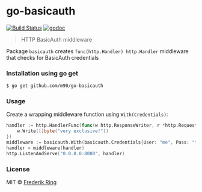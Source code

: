 # go-basicauth

[![Build Status](https://travis-ci.org/m90/go-basicauth.svg?branch=master)](https://travis-ci.org/m90/go-basicauth)
[![godoc](https://godoc.org/github.com/m90/go-basicauth?status.svg)](http://godoc.org/github.com/m90/go-basicauth)

> HTTP BasicAuth middleware

Package `basicauth` creates `func(http.Handler) http.Handler` middleware that checks for BasicAuth credentials

### Installation using go get

```sh
$ go get github.com/m90/go-basicauth
```

### Usage

Create a wrapping middleware function using `With(Credentials)`:

```go
handler := http.HandlerFunc(func(w http.ResponseWriter, r *http.Request) {
	w.Write([]byte("very exclusive!"))
})
middleware := basicauth.With(basicauth.Credentials{User: "me", Pass: "t0ps3c43t"})
handler = middleware(handler)
http.ListenAndServe("0.0.0.0:8080", handler)
```


### License
MIT © [Frederik Ring](http://www.frederikring.com)

